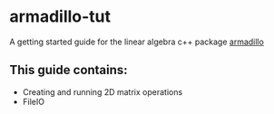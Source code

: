 # armadillo-tut
A getting started guide for the linear algebra c++ package [armadillo](http://arma.sourceforge.net/)

## This guide contains:
* Creating and running 2D matrix operations
* FileIO


